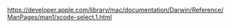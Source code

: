 https://developer.apple.com/library/mac/documentation/Darwin/Reference/ManPages/man1/xcode-select.1.html